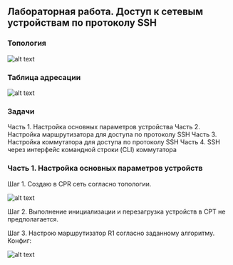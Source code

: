 ## Лабораторная работа. Доступ к сетевым устройствам по протоколу SSH

### Топология
![alt text](https://github.com/elborisova3009/otus-networks/blob/master/labs/lab5/%D0%A1%D0%BA%D1%80%D0%B8%D0%BD%D1%88%D0%BE%D1%82%2011-10-2022%20121306.jpg)

### 	Таблица адресации
![alt text](https://github.com/elborisova3009/otus-networks/blob/master/labs/lab5/%D0%A1%D0%BA%D1%80%D0%B8%D0%BD%D1%88%D0%BE%D1%82%2011-10-2022%20120646-1.jpg)

### 	Задачи
Часть 1. Настройка основных параметров устройства
Часть 2. Настройка маршрутизатора для доступа по протоколу SSH
Часть 3. Настройка коммутатора для доступа по протоколу SSH
Часть 4. SSH через интерфейс командной строки (CLI) коммутатора

### 	Часть 1. Настройка основных параметров устройств

Шаг 1. Создаю в CPR сеть согласно топологии.

![alt text](https://github.com/elborisova3009/otus-networks/blob/master/labs/lab5/%D0%A1%D0%BA%D1%80%D0%B8%D0%BD%D1%88%D0%BE%D1%82%2011-10-2022%20130805-1.jpg) 

Шаг 2. Выполнение инициализации и перезагрузка устройств в CPT не предполагается.

Шаг 3. Настрою маршрутизатор R1 согласно заданному алгоритму.  
Конфиг:

![alt text](https://github.com/elborisova3009/otus-networks/blob/master/labs/lab5/%D0%A1%D0%BA%D1%80%D0%B8%D0%BD%D1%88%D0%BE%D1%82%2011-10-2022%2016282-1.jpg)
















